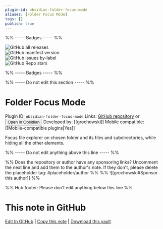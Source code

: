 ```yaml
---
plugin-id: obsidian-folder-focus-mode
aliases: [Folder Focus Mode]
tags: []
publish: true
---
```


%% ----- Badges ----- %%

![GitHub all releases](https://img.shields.io/github/downloads/grochowski/obsidian-folder-focus-mode/total?color=573E7A&logo=github&style=for-the-badge)  
![GitHub manifest version](https://img.shields.io/github/manifest-json/v/grochowski/obsidian-folder-focus-mode?color=573E7A&logo=github&style=for-the-badge)  
![GitHub issues by-label](https://img.shields.io/github/issues/grochowski/obsidian-folder-focus-mode/help%20wanted?color=573E7A&logo=github&style=for-the-badge)  
![GitHub Repo stars](https://img.shields.io/github/stars/grochowski/obsidian-folder-focus-mode?color=573E7A&logo=github&style=for-the-badge)

%% ----- Badges ----- %%

%% ----- Do not edit this section ----- %%

# Folder Focus Mode

Plugin ID: `obsidian-folder-focus-mode`
Links: [GitHub repository](https://github.com/grochowski/obsidian-folder-focus-mode) or [<button id=HH>Open in Obsidian</button>](obsidian://show-plugin?id=obsidian-folder-focus-mode)
Developed by: [[grochowski]]
Mobile compatible: [[Mobile-compatible plugins|Yes]]

Focus file explorer on chosen folder and its files and subdirectories, while hiding all the other elements.

%% ----- Do not edit anything above this line ----- %%

%% Does the repository or author have any sponsoring links? Uncomment the next line and add them to the author's note. If they don't, please delete the placeholder tag: #placeholder/author %%
%% ![[grochowski#Sponsor this author]] %%

%% Hub footer: Please don't edit anything below this line %%

# This note in GitHub

<span class="git-footer">[Edit In GitHub](https://github.dev/obsidian-community/obsidian-hub/blob/main/02%20-%20Community%20Expansions/02.05%20All%20Community%20Expansions/Plugins/obsidian-folder-focus-mode.md "git-hub-edit-note") | [Copy this note](https://raw.githubusercontent.com/obsidian-community/obsidian-hub/main/02%20-%20Community%20Expansions/02.05%20All%20Community%20Expansions/Plugins/obsidian-folder-focus-mode.md "git-hub-copy-note") | [Download this vault](https://github.com/obsidian-community/obsidian-hub/archive/refs/heads/main.zip "git-hub-download-vault") </span>
